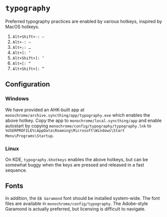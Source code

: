 # `typography`

Preferred typography practices are enabled by various hotkeys, inspired by MacOS hotkeys.

1. `Alt+Shift+-: —`
2. `Alt+-: –`
3. `Alt+;: …`
4. `Alt+]: ‘`
5. `Alt+Shift+]: ’`
6. `Alt+[: “`
7. `Alt+Shift+[: ”`

## Configuration

### Windows

We have provided an AHK-built app at `monochrome/archive.syncthing/app/typography.exe` which enables the above hotkey. Copy the app to `monochrome/local.syncthing/app` and enable autostart by copying `monochrome/config/typography/typography.lnk` to `%USERPROFILE%\AppData\Roaming\Microsoft\Windows\Start Menu\Programs\Startup`.

### Linux

On KDE, `typography.khotkeys` enables the above hotkeys, but can be somewhat buggy when the keys are pressed and released in a fast sequence.

## Fonts

In addition, the `EB Garamond` font should be installed system-wide. The font files are available in `monochrome/config/typography`. The Adobe-style Garamond is actually preferred, but licensing is difficult to navigate.
